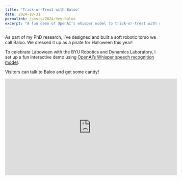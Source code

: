 ```yaml
---
title: 'Trick-or-Treat with Baloo'
date: 2024-10-31
permalink: /posts/2024/hey-baloo
excerpt: "A fun demo of OpenAI's whisper model to trick-or-treat with some robots. <br/><br/><img src='/images/laboween-2024.jpg' width='500'>"
---
```


As part of my PhD research, I’ve designed and built a soft robotic torso we call Baloo. We dressed it up as a pirate for Halloween this year!

To celebrate Laboween with the BYU Robotics and Dynamics Laboratory, I set up a fun interactive demo using [OpenAI’s Whisper speech recognition model](https://huggingface.co/openai/whisper-large-v3).

Visitors can talk to Baloo and get some candy!

<iframe width="560" height="315" src="https://www.youtube.com/embed/kL6qg6Gx3JA?si=uC0QrCMr6RpQ6e7x" title="YouTube video player" frameborder="0" allow="accelerometer; autoplay; clipboard-write; encrypted-media; gyroscope; picture-in-picture; web-share" referrerpolicy="strict-origin-when-cross-origin" allowfullscreen></iframe>
